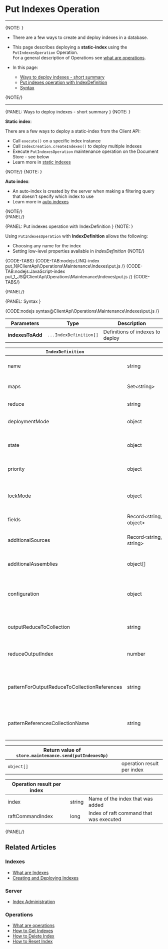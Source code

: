 # Put Indexes Operation

 ---

{NOTE: }

* There are a few ways to create and deploy indexes in a database.  

* This page describes deploying a __static-index__ using the `PutIndexesOperation` Operation.  
  For a general description of Operations see [what are operations](../../../../client-api/operations/what-are-operations).  

* In this page:
    * [Ways to deploy indexes - short summary](../../../../client-api/operations/maintenance/indexes/put-indexes#ways-to-deploy-indexes---short-summary)
    * [Put indexes operation with IndexDefinition](../../../../client-api/operations/maintenance/indexes/put-indexes#put-indexes-operation-with-indexdefinition)
    * [Syntax](../../../../client-api/operations/maintenance/indexes/put-indexes#syntax)

{NOTE/}

---

{PANEL: Ways to deploy indexes - short summary }
{NOTE: }

__Static index__:

There are a few ways to deploy a static-index from the Client API:  

  * Call `execute()` on a specific index instance
  * Call `IndexCreation.createIndexes()` to deploy multiple indexes
  * Execute `PutIndexesOperation` maintenance operation on the Document Store - see below
  * Learn more in [static indexes](../../../../indexes/creating-and-deploying#static-indexes)

{NOTE/}
{NOTE: }

__Auto index__:  

  * An auto-index is created by the server when making a filtering query that doesn't specify which index to use
  * Learn more in [auto indexes](../../../../indexes/creating-and-deploying#auto-indexes)

{NOTE/}  
{PANEL/}

{PANEL: Put indexes operation with IndexDefinition }
{NOTE: }

Using `PutIndexesOperation` with __IndexDefinition__ allows the following:  

  * Choosing any name for the index
  * Setting low-level properties available in _IndexDefinition_
{NOTE/}

{CODE-TABS}
{CODE-TAB:nodejs:LINQ-index put_1@ClientApi\Operations\Maintenance\Indexes\put.js /}
{CODE-TAB:nodejs:JavaScript-index put_1_JS@ClientApi\Operations\Maintenance\Indexes\put.js /}
{CODE-TABS/}

{PANEL/}

{PANEL: Syntax }

{CODE:nodejs syntax@ClientApi\Operations\Maintenance\Indexes\put.js /}

| Parameters | Type | Description |
| - |- | - |
| **indexesToAdd** | `...IndexDefinition[]` | Definitions of indexes to deploy |

| `IndexDefinition` | | |
| - | - | - |
| name | string | Name of the index, a unique identifier |
| maps | Set&lt;string&gt; | All the map functions for the index |
| reduce | string | The index reduce function |
| deploymentMode | object | Deployment mode<br>(Parallel, Rolling) |
| state | object | State of index<br>(Normal, Disabled, Idle, Error) |
| priority | object | Priority of index<br>(Low, Normal, High) |
| lockMode | object | Lock mode of index<br>(Unlock, LockedIgnore, LockedError) |
| fields | Record&lt;string, object&gt; | _IndexFieldOptions_ per index field |
| additionalSources | Record&lt;string, string&gt; | Additional code files to be compiled with this index |
| additionalAssemblies | object[] | Additional assemblies that are referenced |
| configuration | object | Can override [indexing configuration](../../../../server/configuration/indexing-configuration) by setting this Record&lt;string, string&gt; |
| outputReduceToCollection | string | A collection name for saving the reduce results as documents |
| reduceOutputIndex | number | This number will be part of the reduce results documents IDs |
| patternForOutputReduceToCollectionReferences | string | Pattern for documents IDs which reference IDs of reduce results documents |
| patternReferencesCollectionName | string | A collection name for the reference documents created based on provided pattern |

| Return value of `store.maintenance.send(putIndexesOp)` | |
| - | - |
| `object[]` | operation result per index |

| Operation result per index | | |
| - | - | - |
| index | string | Name of the index that was added |
| raftCommandIndex | long | Index of raft command that was executed |

{PANEL/}

## Related Articles

### Indexes

- [What are Indexes](../../../../indexes/what-are-indexes)
- [Creating and Deploying Indexes](../../../../indexes/creating-and-deploying)

### Server

- [Index Administration](../../../../server/administration/index-administration)

### Operations

- [What are operations](../../../../client-api/operations/what-are-operations)
- [How to Get Indexes](../../../../client-api/operations/maintenance/indexes/get-indexes)
- [How to Delete Index](../../../../client-api/operations/maintenance/indexes/delete-index)
- [How to Reset Index](../../../../client-api/operations/maintenance/indexes/reset-index)
